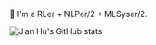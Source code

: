 🔭 I'm a RLer + NLPer/2 + MLSyser/2.

![Jian Hu's GitHub stats](https://github-readme-stats.vercel.app/api?username=hijkzzz&show_icons=true)

<!-- [![Top Langs](https://github-readme-stats.vercel.app/api/top-langs/?username=hijkzzz)](https://github.com/anuraghazra/github-readme-stats)

**hijkzzz/hijkzzz** is a ✨ _special_ ✨ repository because its `README.md` (this file) appears on your GitHub profile.

Here are some ideas to get you started:

- 🔭 I’m currently working on ...
- 🔭 I’m currently working on ...
- 🌱 I’m currently learning ...
- 👯 I’m looking to collaborate on ...
- 🤔 I’m looking for help with ...
- 💬 Ask me about ...
- 📫 How to reach me: ...
- 😄 Pronouns: ...
- ⚡ Fun fact: ...
-->
